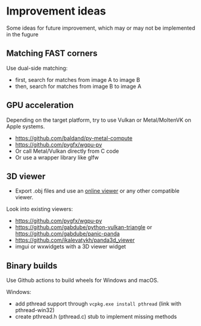 # Improvement ideas

Some ideas for future improvement, which may or may not be implemented in the fugure

## Matching FAST corners

Use dual-side matching:

* first, search for matches from image A to image B
* then, search for matches from image B to image A

## GPU acceleration

Depending on the target platform, try to use Vulkan or Metal/MoltenVK on Apple systems.

* https://github.com/baldand/py-metal-compute
* https://github.com/pygfx/wgpu-py
* Or call Metal/Vulkan directly from C code
* Or use a wrapper library like glfw

## 3D viewer

* Export .obj files and use an [online viewer](https://3dviewer.net) or any other compatible viewer.

Look into existing viewers:

* https://github.com/pygfx/wgpu-py
* https://github.com/gabdube/python-vulkan-triangle or https://github.com/gabdube/panic-panda
* https://github.com/ikalevatykh/panda3d_viewer
* imgui or wxwidgets with a 3D viewer widget

## Binary builds

Use Github actions to build wheels for Windows and macOS.

Windows:

* add pthread support through `vcpkg.exe install pthread` (link with pthread-win32)
* create pthread.h (pthread.c) stub to implement missing methods
